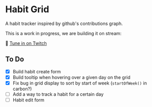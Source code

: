 # Habit Grid 

<!-- https://github.com/austenc/habitgrid -->

A habit tracker inspired by github's contributions graph.

This is a work in progress, we are building it on stream:

🎥 [Tune in on Twitch](https://twitch.tv/austencam)

## To Do

- [x] Build habit create form
- [x] Build tooltip when hovering over a given day on the grid
- [x] Fix bug in grid display to sort by start of week (`startOfWeek()` in carbon?)
- [ ] Add a way to track a habit for a certain day
- [ ] Habit edit form